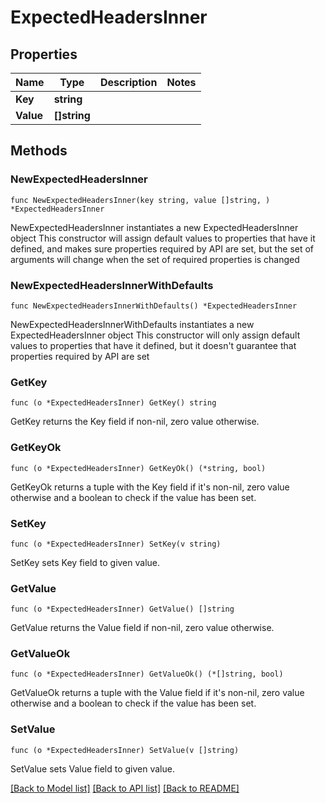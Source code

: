 # ExpectedHeadersInner

## Properties

Name | Type | Description | Notes
------------ | ------------- | ------------- | -------------
**Key** | **string** |  | 
**Value** | **[]string** |  | 

## Methods

### NewExpectedHeadersInner

`func NewExpectedHeadersInner(key string, value []string, ) *ExpectedHeadersInner`

NewExpectedHeadersInner instantiates a new ExpectedHeadersInner object
This constructor will assign default values to properties that have it defined,
and makes sure properties required by API are set, but the set of arguments
will change when the set of required properties is changed

### NewExpectedHeadersInnerWithDefaults

`func NewExpectedHeadersInnerWithDefaults() *ExpectedHeadersInner`

NewExpectedHeadersInnerWithDefaults instantiates a new ExpectedHeadersInner object
This constructor will only assign default values to properties that have it defined,
but it doesn't guarantee that properties required by API are set

### GetKey

`func (o *ExpectedHeadersInner) GetKey() string`

GetKey returns the Key field if non-nil, zero value otherwise.

### GetKeyOk

`func (o *ExpectedHeadersInner) GetKeyOk() (*string, bool)`

GetKeyOk returns a tuple with the Key field if it's non-nil, zero value otherwise
and a boolean to check if the value has been set.

### SetKey

`func (o *ExpectedHeadersInner) SetKey(v string)`

SetKey sets Key field to given value.


### GetValue

`func (o *ExpectedHeadersInner) GetValue() []string`

GetValue returns the Value field if non-nil, zero value otherwise.

### GetValueOk

`func (o *ExpectedHeadersInner) GetValueOk() (*[]string, bool)`

GetValueOk returns a tuple with the Value field if it's non-nil, zero value otherwise
and a boolean to check if the value has been set.

### SetValue

`func (o *ExpectedHeadersInner) SetValue(v []string)`

SetValue sets Value field to given value.



[[Back to Model list]](../README.md#documentation-for-models) [[Back to API list]](../README.md#documentation-for-api-endpoints) [[Back to README]](../README.md)


